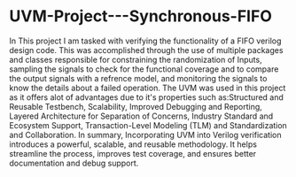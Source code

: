 # UVM-Project---Synchronous-FIFO
In This project I am tasked with verifying the functionality of a FIFO verilog design code. This was accomplished through the use of multiple packages and classes responsible for constraining the randomization of Inputs, sampling the signals to check for the functional coverage and to compare the output signals with a refrence model, and monitoring the signals to know the details about a failed operation. The UVM was used in this project as it offers alot of advantages due to it's properties such as:Structured and Reusable Testbench, Scalability, Improved Debugging and Reporting, Layered Architecture for Separation of Concerns, Industry Standard and Ecosystem Support, Transaction-Level Modeling (TLM) and Standardization and Collaboration.
In summary, Incorporating UVM into Verilog verification introduces a powerful, scalable, and reusable methodology. It helps streamline the process, improves test coverage, and ensures better documentation and debug support.
